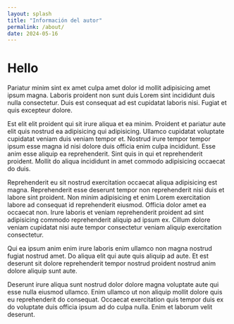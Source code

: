```yaml
---
layout: splash
title: "Información del autor"
permalink: /about/
date: 2024-05-16
---
```

# Hello

Pariatur minim sint ex amet culpa amet dolor id mollit adipisicing amet ipsum magna. Laboris proident non sunt duis Lorem sint incididunt duis nulla consectetur. Duis est consequat ad est cupidatat laboris nisi. Fugiat et quis excepteur dolore.

Est elit elit proident qui sit irure aliqua et ea minim. Proident et pariatur aute elit quis nostrud ea adipisicing qui adipisicing. Ullamco cupidatat voluptate cupidatat veniam duis veniam tempor et. Nostrud irure tempor tempor ipsum esse magna id nisi dolore duis officia enim culpa incididunt. Esse anim esse aliquip ea reprehenderit. Sint quis in qui et reprehenderit proident. Mollit do aliqua incididunt in amet commodo adipisicing occaecat do duis.

Reprehenderit eu sit nostrud exercitation occaecat aliqua adipisicing est magna. Reprehenderit esse deserunt tempor non reprehenderit nisi duis et labore sint proident. Non minim adipisicing et enim Lorem exercitation labore ad consequat id reprehenderit eiusmod. Officia dolor amet ea occaecat non. Irure laboris et veniam reprehenderit proident ad sint adipisicing commodo reprehenderit aliquip ad ipsum ex. Cillum dolore veniam cupidatat nisi aute tempor consectetur veniam aliquip exercitation consectetur.

Qui ea ipsum anim enim irure laboris enim ullamco non magna nostrud fugiat nostrud amet. Do aliqua elit qui aute quis aliquip ad aute. Et est deserunt sit dolore reprehenderit tempor nostrud proident nostrud anim dolore aliquip sunt aute.

Deserunt irure aliqua sunt nostrud dolor dolore magna voluptate aute qui esse nulla eiusmod ullamco. Enim ullamco ut non aliquip mollit dolore quis eu reprehenderit do consequat. Occaecat exercitation quis tempor duis ex do voluptate duis officia ipsum ad do culpa nulla. Enim et laborum velit deserunt.